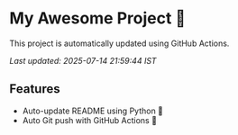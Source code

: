 # My Awesome Project 🚀

This project is automatically updated using GitHub Actions.

_Last updated: 2025-07-14 21:59:44 IST_

## Features
- Auto-update README using Python 🐍
- Auto Git push with GitHub Actions 🤖

